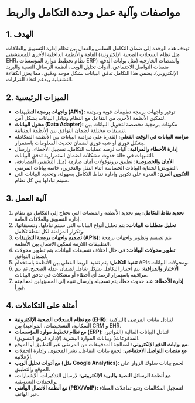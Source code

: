 # مواصفات وآلية عمل وحدة التكامل والربط

## 1. الهدف

تهدف هذه الوحدة إلى ضمان التكامل السلس والفعال بين نظام إدارة التسويق والعلاقات العامة والأنظمة الداخلية الأخرى للمستشفى (مثل نظام السجلات الصحية الإلكترونية EHR، نظام تخطيط موارد المؤسسات ERP) والمنصات الخارجية (مثل بوابات الدفع، منصات التواصل الاجتماعي، أدوات تحليل الويب، أنظمة الرسائل النصية والبريد الإلكتروني). يضمن هذا التكامل تدفق البيانات بشكل موحد ودقيق، مما يعزز الكفاءة التشغيلية ويدعم اتخاذ القرارات.

## 2. الميزات الرئيسية

*   **واجهات برمجة التطبيقات (APIs):** توفير واجهات برمجة تطبيقات قوية وموثقة لتمكين الأنظمة الأخرى من التفاعل مع النظام وتبادل البيانات بشكل آمن.
*   **محول البيانات (Data Adapter):** مكونات برمجية مخصصة لتحويل البيانات بين تنسيقات مختلفة لضمان التوافق بين الأنظمة المتباينة.
*   **مزامنة البيانات في الوقت الفعلي:** القدرة على مزامنة البيانات بين الأنظمة المتكاملة بشكل فوري أو شبه فوري لضمان تحديث المعلومات باستمرار.
*   **إدارة الأخطاء والمراقبة:** آليات لرصد عمليات التكامل، تسجيل الأخطاء، وإرسال التنبيهات في حالة حدوث مشكلات لضمان استمرارية تدفق البيانات.
*   **الأمان والخصوصية:** تطبيق بروتوكولات أمان صارمة (مثل التشفير، المصادقة، التفويض) لحماية البيانات الحساسة أثناء النقل والتخزين، خاصة بيانات المرضى.
*   **التكوين المرن:** القدرة على تكوين وإدارة نقاط التكامل بسهولة، وتحديد البيانات التي سيتم تبادلها بين كل نظام.

## 3. آلية العمل

1.  **تحديد نقاط التكامل:** يتم تحديد الأنظمة والمنصات التي تحتاج إلى التكامل مع نظام إدارة التسويق والعلاقات العامة.
2.  **تحليل متطلبات البيانات:** يتم تحليل أنواع البيانات التي سيتم تبادلها، وتنسيقاتها، وتكرار المزامنة لكل نقطة تكامل.
3.  **تصميم واجهات برمجة التطبيقات (APIs):** يتم تصميم وتطوير واجهات برمجة التطبيقات اللازمة لتمكين الاتصال بين الأنظمة.
4.  **تطوير محولات البيانات:** في حال اختلاف تنسيقات البيانات، يتم تطوير محولات لضمان التوافق.
5.  **تنفيذ التكامل:** يتم تنفيذ الربط الفعلي بين الأنظمة باستخدام APIs ومحولات البيانات.
6.  **الاختبار والمراقبة:** يتم اختبار التكامل بشكل شامل لضمان عمله الصحيح، ثم يتم مراقبته باستمرار لرصد أي أخطاء أو مشكلات في تدفق البيانات.
7.  **إدارة الأخطاء:** عند حدوث خطأ، يتم تسجيله وإرسال تنبيه إلى المسؤولين لمعالجته فوراً.

## 4. أمثلة على التكاملات

*   **مع نظام السجلات الصحية الإلكترونية (EHR):** لتبادل بيانات المرضى (التركيبة السكانية، التشخيصات، المواعيد) بين CRM و EHR.
*   **مع نظام تخطيط موارد المؤسسات (ERP):** لتبادل البيانات المالية (الفواتير، المدفوعات) وبيانات الموارد البشرية (لإدارة فريق التسويق).
*   **مع بوابات الدفع الإلكتروني:** لمعالجة المدفوعات من المرضى عبر التطبيق أو الموقع.
*   **مع منصات التواصل الاجتماعي:** لجمع بيانات التفاعل، نشر المحتوى، وإدارة الحملات الإعلانية.
*   **مع أدوات تحليل الويب (مثل Google Analytics):** لجمع بيانات سلوك الزوار على الموقع والتطبيق.
*   **مع أنظمة الرسائل النصية والبريد الإلكتروني:** لإرسال التذكيرات، الإشعارات، والحملات التسويقية.
*   **مع أنظمة الاتصال الهاتفي (PBX/VoIP):** لتسجيل المكالمات وتتبع تفاعلات العملاء عبر الهاتف.
